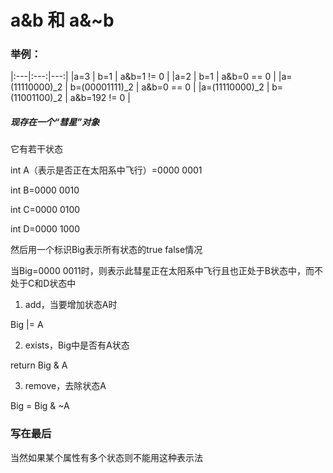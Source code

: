 # a&b 和 a&~b

### 举例：


|:---|:---:|---:|
|a=3                                       |           b=1                               |          a&b=1 != 0                           |
|a=2                                       |           b=1                               |          a&b=0 == 0                          |
|a=(11110000)_2                    |           b=(00001111)_2          |           a&b=0 == 0                          |
|a=(11110000)_2                    |           b=(11001100)_2          |           a&b=192 != 0                       |


##### 现存在一个“彗星”对象

它有若干状态

int A（表示是否正在太阳系中飞行）=0000 0001

int B=0000 0010

int C=0000 0100

int D=0000 1000

然后用一个标识Big表示所有状态的true false情况

当Big=0000 0011时，则表示此彗星正在太阳系中飞行且也正处于B状态中，而不处于C和D状态中

1. add，当要增加状态A时

Big |= A

2. exists，Big中是否有A状态

return Big & A

3. remove，去除状态A

Big = Big & ~A

### 写在最后
当然如果某个属性有多个状态则不能用这种表示法
